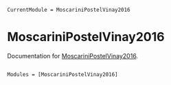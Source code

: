 ```@meta
CurrentModule = MoscariniPostelVinay2016
```

# MoscariniPostelVinay2016

Documentation for [MoscariniPostelVinay2016](https://github.com/PATRASBastien/MoscariniPostelVinay2016.jl).

```@index
```

```@autodocs
Modules = [MoscariniPostelVinay2016]
```
